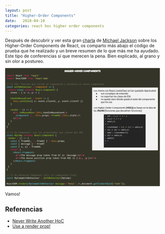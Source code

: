```yaml
---
layout: post
title: "Higher-Order Components"
date:   2018-04-10
categories: react hoc higher order components
---
```


Después de descubrir y ver esta gran [charla]((https://youtu.be/BcVAq3YFiuc)) de [Michael Jackson](https://github.com/mjackson) sobre los Higher-Order Components de React, os comparto más abajo el código de prueba que he realizado y un breve resumen de lo que más me ha ayudado. Este tipo de conferencias sí que merecen la pena. Bien explicado, al grano y sin olor a postureo.

![Higher-Order Components](../images/higher-order-components.png)

Vamos!

## Referencias

* [Never Write Another HoC](https://youtu.be/BcVAq3YFiuc)
* [Use a render prop!](https://cdb.reacttraining.com/use-a-render-prop-50de598f11ce)